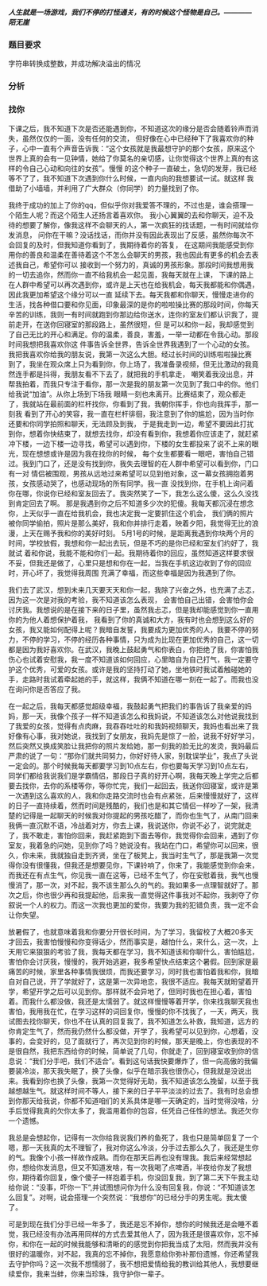 ##### 人生就是一场游戏，我们不停的打怪通关，有的时候这个怪物是自己。————陌无崖

### 题目要求
字符串转换成整数，并成功解决溢出的情况 

### 分析
### 找你
下课之后，我不知道下次是否还能遇到你，不知道这次的缘分是否会随着铃声而消失，虽然仅仅的一面，没有任何的交流，
但好像在心中已经种下了我喜欢你的种子，心中一直有个声音告诉我：“这个女孩就是我最想守护的那个女孩，原来这个
世界上真的会有一见钟情，她给了你莫名的亲切感，让你觉得这个世界上真的有这样的令自己心动和向往的女孩”。慢慢
的这个种子一直破土，急切的发芽，我已经等不了了，我不知道下次遇到你什么时候，一直内向的我想要试一试。就这样
我借助了小墙墙，并利用了广大群众（你同学）的力量找到了你。


我终于成功的加上了你的qq，但似乎你对我爱答不理的，不过也是，谁会搭理一个陌生人呢？而这个陌生人还扬言着喜欢你。
我小心翼翼的去和你聊天，迫不及待的想要了解你，像我这样不会聊天的人，第一次疯狂的找话题，一有时间就给你发消息，
问你在干嘛？没话找话，而你并没有因此表现出了反感，虽然你每次不会回复的及时，但我知道你看到了，我期待着你的答复，
在这期间我能感受到你用你的善良和温柔在善待着这个不怎么会聊天的男孩，我也因此有更多的机会去表述我自己，希望你可以
接收到一个努力的，真诚的男孩形象。那段时间我想用我的一切去追你，然而你一直不给我机会一起见面，我每天就在上课，
下课的路上在人群中希望可以再次遇到你，或许是上天也在给我机会，每天我都能和你偶遇，因此我更加希望这个缘分可以一直
延续下去。每天我都和你聊天，慢慢走进你的生活，找各种借口要和你见面，印象最深的是你的啦啦操比赛的那段时间，你每天
辛苦的训练，我则一有时间就跑到你那边给你送水，连你的室友们都认识我了，提前走开，在送你回寝室的那段路上，虽然很短，但
是可以和你一起，我却感觉到了自己无比的开心和满足。你的温柔，善良，害羞，一举一动都在令我心动。那段时间我想把我喜欢你这
件事告诉全世界，告诉全世界我遇到了一个心动的女孩。我把我喜欢你给我的朋友说，我第一次这么大胆。经过长时间的训练啦啦操比赛
到了，我坐在观众席上只为看到你，你上场了，我准备录视频，但无比激动的我竟然连手都是抖得，我朋友看不下去了，就把我的手机拿走，
嘲笑着我没出息，并帮我拍着，而我只专注于看你，那一次是我的朋友第一次见到了我口中的你。他们给我说“加油”。从你上场到下场我
眼睛一刻也未离开。比赛结束了，观众都走了，我就站在最前面的栏杆找你，你看到了我，我朝你挥手，你也向我挥手，那一刻我
看到了开心的笑容，我一直在栏杆徘徊，我注意到了你的尴尬，因为当时你还要和你同学拍照和聊天，无法顾及到我，
于是我走到一边，希望不要因此打扰到你，想着你快结束了，就想去找你，却没有看到你，我想着你应该走了，就赶紧
冲下楼，一边下楼一边寻找，希望可以遇到你，下楼的女生都投来了说不上来的眼光，现在想想或许是因为我在找你的时候，
每个女生都要看一眼吧，害怕自己错过。我到门口了，还是没有找到你，我失去理智的在人群中希望可以看到你，门口有一对
情侣被围观，男孩从远地过来希望可以见到他对象，这一幕女孩拥抱着男孩，女孩感动哭了，也感动现场的所有同学。我一直
没找到你，在手机上询问着你在哪，你说你已经和室友回去了。我突然笑了一下，我怎么这么傻，这么久没找到肯定回去了啊。
那是我遇到你之后不知道多少次的犯傻。我每天都沉浸在想念你，上天似乎一直在给我机会，我也决定我一定要抓住这个机会，
我们俩的照片被你同学偷拍，照片是那么美好，我和你并排行走着，映着夕阳，我觉得无比的浪漫，上天在赐予我和你的美好时刻。
5月1号的时候，是距离我遇到你块两个月的时间，学校放假，我想和你一起出去玩，但是不巧的是你已经和室友们约好了，我就试
着和你说，我能不能和你们一起。我期待着你的回应，虽然知道这样要求很不妥，但我还是做了，心里只是想和你在一起，当我在手机这边收到了你的回应时，开心坏了，我觉得我周围
充满了幸福，而这些幸福是因为我遇到了你。

我们去了武汉，想到未来几天要天天和你一起，我除了兴奋之外，也充满了忐忑，因为这一次是对我的考验，我不知道该怎么表现，
会害怕自己出错，会害怕你会讨厌我。我想说的是在接下来的日子里，虽然我忐忑，但是我却能感觉到你一直用你的为他人着想保护着我，
我看到了你的真诚和大方，我有时也会想到这么好的女孩，我又能如何配得上呢？我暗自发誓，我要成为更加优秀的人，我要不停的努力，不停的学习，不停的经历各种事情，只为成为比现在更加优秀的自己，这一切都是因为我好喜欢你。在武汉，我晚上鼓起勇气和你表白，你拒绝了我，你害怕我伤心也试着安慰我，我一度不知道该如何回应，心里暗自为自己打气，我一定要守护这个优秀，可爱的女孩。或许是我的坚持打动了她，坐地铁时我试着触碰她的手，走路时我试着牵起她的手，就这样，我俩不知道在哪一刻在一起了。而我也没在询问你是否答应了我。

在一起之后，我每天都感觉超级幸福，我鼓起勇气把我们的事告诉了我亲爱的妈妈，那一天，我像个孩子一样不知道该怎么和我妈说，不知道该怎么对他说我找到了我爱的女孩，觉得有点肉麻，我吞吞吐吐的和我妈视频聊天，我妈也看出来了我好像有心事，我对她说，我找到了女朋友，我妈先是惊了一脸，说我不好好学习，然后突然又换成笑脸让我把你的照片发给她，那一刻我的脸无比的发烫，我妈最后严肃的说了一句：“那你们就共同努力，你好好待人家，别耽误学业”，我点了头说一定会的。那个时候我每天都要学习到10点左右，你也要每天学习到10点左右，同学们都给我说我们是学霸情侣，那段日子真的好开心啊，我每天晚上学完之后都要去找你，去你的系楼等你，等你忙完，我们一起回去，我送你回寝室，或许是第一次遇到这么喜欢的人，我和你走路交流时也会有点紧张，后来慢慢就好了，这样的日子一直持续着，然而时间是残酷的，我们也是和其它情侣一样吵了一架，我清楚的记得是一起聊天的时候我对你提起的男孩吃醋了，而你也生气了，从南门回来我俩一直沉默不语，冷战着对方，你去上课，我说送你，你说不必了，说完就走了，我不敢走，害怕你回来，我赶紧跑到下面去等你，我觉得你会回来，遇到了你室友，我着急的问她，见到你了吗？她说没有。我站在门口，希望你可以回来，很久，你未来，我就独自走到齐贤，坐在了板凳上，我当时生气了，那是我第一次觉得你没有很懂我，但我还是想要见你，下课铃响了，你来了，我能感觉到你会来，而我还在有点生气，你见我一直在这等，已经不生气了，你在安慰着我，我气也慢慢消了，那一次，对不起，我不该生那么久的气的。我如果多一点理智就好了。那次之后，你也很少再和我提起他，后来我一直觉得这件事我对不起你，我剥夺了你叙说一个人的权力。而这一次我也更加的爱你，我要为我的犯错负责，我一定不会让你失望。

放暑假了，也就意味着我和你要分开很长时间，为了学习，我留校了大概20多天才回去，我害怕慢慢和你变得话少，然而事实是，越怕什么，来什么，这一次，上天用它来狠狠的考验了我，我每天都在学习，我不知道该和你聊什么，害怕尴尬，害怕你会讨厌我，慢慢的，我开始逃避，我多希望快点结束这个暑假。回到家是最痛苦的时候，家里各种事情我很烦，而我还要学习，同时我也害怕着我和你，我暗自对自己说，开了学就好了，这是第一次异地恋，我很不适应。我每天就盼望着开学，希望开学之后可以见到你。那样就不会异地了，但同时我也在担心着，害怕着。而我什么都没做，我还是太懦弱了。就这样慢慢等着开学，你来找我聊天我也害怕，我用我在忙，在学习这样的词回复你，慢慢的你不找我了，一天，两天，我试图去找你聊天，你也不在认真的回复我了，我不知道怎么补救，我知道，远方的你肯定生气了，然而我仍然什么都没做，开学了，我希望可以见到你，心想着，没事的，会变好的，见了面就行了，再次见到你的时候，那天是晚上，你也表现的不是很自然，我把东西给你的时候，简单说了几句，你就走了，回到寝室收到你的信息说：“我们分手吧，我们不适合”。看到这句话我快要爆炸了，但一向高傲的我偏要装冷淡，那天我失眠了，换了头像，似乎在暗示我也很伤心，但我就是没说出来。我看到你也换了头像，我第一次觉得好无助，我不知道该怎么挽留，以至于我越想越生气。就这样时间不等人，接下来的日子平平淡淡的过去了。我有时总会想到你那天给我说，你都不知道咱们的关系具体是哪一天确定的，当时觉得没啥，分手后觉得我真的欠你太多了，我滥用着你的包容，任凭自己任性的想法。我还欠你一个遗憾。

我总是会想起你，记得有一次你给我说我们养的鱼死了，我也只是简单回复了一个嗯，那一天我真的太不理智了，我对你这么冷淡，分手过去那么久了，我还是生你的气。我像个小孩一样故作成熟。而你在那天后再也没有理我。我后来经常想起你，想给你发消息，但又不知道发啥，有一次我喝了点啤酒，半夜给你发了我想你，期待着你回复，像个傻子一样抱着手机，你没回复我，到了第二天下午我主动给你说：“没事，吓你一下”,并试图想问你为什么没有回复我，你说：“不知道该怎么回复”。对啊，说会搭理一个突然说：“我想你”的已经分手的男生呢。我太傻了。

可是到现在我们分手已经一年多了，我还是忘不掉你，想你的时候我还是会睡不着觉，我已经没有办法再用同样的方式去爱其他人了，因为我还是很喜欢你，忘不掉你，和你在一起的时候我能够和清晰的的感觉到你把我当成了太阳，然而我并没有很好的温暖你，对不起，我真的忘不掉你，我愿意给你弥补那份遗憾，你还希望我去守护你吗？这一次我不想懦弱了，我不想把爱情给我的教训给其他人，我想要继续爱你，我来当蚌，你来当珍珠，我守护你一辈子。